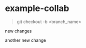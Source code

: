 # example-collab

<!-- This command allows you to create a new branch. -->
> git checkout -b <branch_name>

<!-- Mike's changes -->
new changes 

another new change